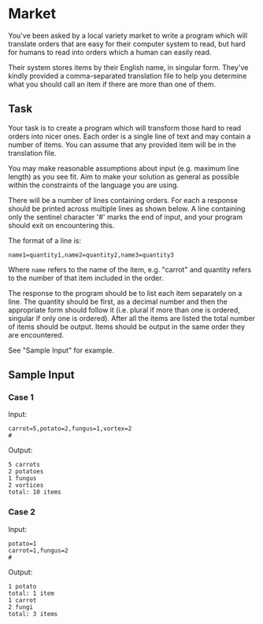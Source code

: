 # Market

You've been asked by a local variety market to write a program which will
translate orders that are easy for their computer system to read, but hard for
humans to read into orders which a human can easily read.

Their system stores items by their English name, in singular form. They've
kindly provided a comma-separated translation file to help you determine what
you should call an item if there are more than one of them.

## Task

Your task is to create a program which will transform those hard to read orders
into nicer ones. Each order is a single line of text and may contain a number of
items. You can assume that any provided item will be in the translation file.

You may make reasonable assumptions about input (e.g. maximum line length) as
you see fit. Aim to make your solution as general as possible within the
constraints of the language you are using.

There will be a number of lines containing orders. For each a response should be
printed across multiple lines as shown below. A line containing only the
sentinel character '#' marks the end of input, and your program should exit on
encountering this.

The format of a line is:

```text
name1=quantity1,name2=quantity2,name3=quantity3
```

Where `name` refers to the name of the item, e.g. "carrot" and quantity refers
to the number of that item included in the order.

The response to the program should be to list each item separately on a line.
The quantity should be first, as a decimal number and then the appropriate form
should follow it (i.e. plural if more than one is ordered, singular if only one
is ordered). After all the items are listed the total number of items should be
output. Items should be output in the same order they are encountered.

See "Sample Input" for example.

## Sample Input

### Case 1

Input:
```text
carrot=5,potato=2,fungus=1,vortex=2
#
```

Output:
```text
5 carrots
2 potatoes
1 fungus
2 vortices
total: 10 items
```

### Case 2

Input:
```text
potato=1
carrot=1,fungus=2
#
```

Output:
```text
1 potato
total: 1 item
1 carrot
2 fungi
total: 3 items
```
